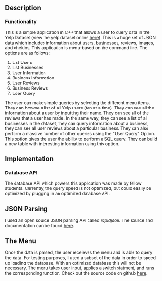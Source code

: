 ## Description

### Functionality
This is a simple application in C++ that allows a user to query data in the Yelp Dataset (view the yelp dataset online [here](https://www.yelp.com/dataset/challenge)). This is a huge set of JSON data which includes information about users, businesses, reviews, images, abd chekins. This application is menu-based on the command line. The options are as follows:
1. List Users
2. List Businesses
3. User Information 
4. Business Information
5. User Reviews
6. Business Reviews
7. User Query

The user can make simple queries by selecting the different menu items. They can browse a list of all Yelp users (ten at a time). They can see all the information about a user by inputting their name. They can see all of the reviews that a user has made. In the same way, they can see a list of all businesses in the dataset, they can query information about a business, they can see all user reviews about a particular business. They can also perform a massive number of other queries using the "User Query" Option. This option gives the user the ability to perform a SQL query. They can build a new table with interesting information using this option.

## Implementation 

### Database API
The database API which powers this application was made by fellow students. Currently, the query speed is not optimized, but could easily be optimized by plugging in an optimized database API. 

## JSON Parsing
I used an open source JSON parsing API called *rapidjson*. The source and documentation can be found [here](https://github.com/Tencent/rapidjson/).

## The Menu
Once the data is parsed, the user receieves the menu and is able to query the data. For testing purposes, I used a subset of the data in order to speed up loading the database. With an optimized database this will not be necessary. The menu takes user input, applies a switch statment, and runs the corresponding function. Check out the source code on github [here](https://github.com/grantsingleton/Database-Application).

